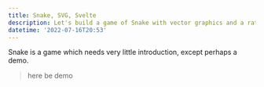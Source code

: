 ```yaml
---
title: Snake, SVG, Svelte
description: Let's build a game of Snake with vector graphics and a rather popular utility.
datetime: '2022-07-16T20:53'
---
```


Snake is a game which needs very little introduction, except perhaps a demo.

> here be demo
